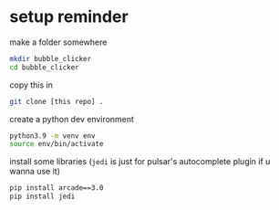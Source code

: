 # setup reminder

make a folder somewhere

```bash
mkdir bubble_clicker
cd bubble_clicker
```

copy this in

```bash
git clone [this repo] .
```

create a python dev environment

```bash
python3.9 -m venv env
source env/bin/activate
```

install some libraries
(`jedi` is just for pulsar's autocomplete plugin if u wanna use it)

```bash
pip install arcade==3.0
pip install jedi
```
